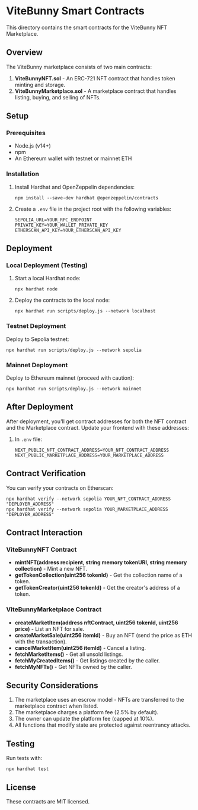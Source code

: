# ViteBunny Smart Contracts

This directory contains the smart contracts for the ViteBunny NFT Marketplace.

## Overview

The ViteBunny marketplace consists of two main contracts:

1. **ViteBunnyNFT.sol** - An ERC-721 NFT contract that handles token minting and storage.
2. **ViteBunnyMarketplace.sol** - A marketplace contract that handles listing, buying, and selling of NFTs.

## Setup

### Prerequisites

- Node.js (v14+)
- npm
- An Ethereum wallet with testnet or mainnet ETH

### Installation

1. Install Hardhat and OpenZeppelin dependencies:
   ```
   npm install --save-dev hardhat @openzeppelin/contracts
   ```

2. Create a `.env` file in the project root with the following variables:
   ```
   SEPOLIA_URL=YOUR_RPC_ENDPOINT
   PRIVATE_KEY=YOUR_WALLET_PRIVATE_KEY
   ETHERSCAN_API_KEY=YOUR_ETHERSCAN_API_KEY
   ```

## Deployment

### Local Deployment (Testing)

1. Start a local Hardhat node:
   ```
   npx hardhat node
   ```

2. Deploy the contracts to the local node:
   ```
   npx hardhat run scripts/deploy.js --network localhost
   ```

### Testnet Deployment

Deploy to Sepolia testnet:
```
npx hardhat run scripts/deploy.js --network sepolia
```

### Mainnet Deployment

Deploy to Ethereum mainnet (proceed with caution):
```
npx hardhat run scripts/deploy.js --network mainnet
```

## After Deployment

After deployment, you'll get contract addresses for both the NFT contract and the Marketplace contract. Update your frontend with these addresses:

1. In `.env` file:
   ```
   NEXT_PUBLIC_NFT_CONTRACT_ADDRESS=YOUR_NFT_CONTRACT_ADDRESS
   NEXT_PUBLIC_MARKETPLACE_ADDRESS=YOUR_MARKETPLACE_ADDRESS
   ```

## Contract Verification

You can verify your contracts on Etherscan:

```
npx hardhat verify --network sepolia YOUR_NFT_CONTRACT_ADDRESS "DEPLOYER_ADDRESS"
npx hardhat verify --network sepolia YOUR_MARKETPLACE_ADDRESS "DEPLOYER_ADDRESS"
```

## Contract Interaction

### ViteBunnyNFT Contract

- **mintNFT(address recipient, string memory tokenURI, string memory collection)** - Mint a new NFT.
- **getTokenCollection(uint256 tokenId)** - Get the collection name of a token.
- **getTokenCreator(uint256 tokenId)** - Get the creator's address of a token.

### ViteBunnyMarketplace Contract

- **createMarketItem(address nftContract, uint256 tokenId, uint256 price)** - List an NFT for sale.
- **createMarketSale(uint256 itemId)** - Buy an NFT (send the price as ETH with the transaction).
- **cancelMarketItem(uint256 itemId)** - Cancel a listing.
- **fetchMarketItems()** - Get all unsold listings.
- **fetchMyCreatedItems()** - Get listings created by the caller.
- **fetchMyNFTs()** - Get NFTs owned by the caller.

## Security Considerations

1. The marketplace uses an escrow model - NFTs are transferred to the marketplace contract when listed.
2. The marketplace charges a platform fee (2.5% by default).
3. The owner can update the platform fee (capped at 10%).
4. All functions that modify state are protected against reentrancy attacks.

## Testing

Run tests with:
```
npx hardhat test
```

## License

These contracts are MIT licensed. 